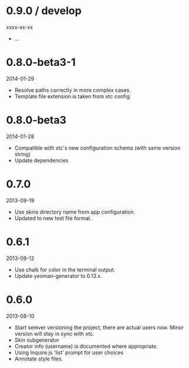 
# 0.9.0 / develop

xxxx-xx-xx

- ...

# 0.8.0-beta3-1

2014-01-29

- Resolve paths correctly in more complex cases.
- Template file extension is taken from xtc config.

# 0.8.0-beta3

2014-01-28

- Compatible with xtc's new configuration schema (with same version string)
- Update dependencies


# 0.7.0

2013-09-19

- Use skins directory name from app configuration.
- Updated to new test file format.


# 0.6.1

2013-09-12

- Use chalk for color in the terminal output.
- Update yeoman-generator to 0.13.x.


# 0.6.0

2013-08-10

- Start semver versioning the project, there are actual users now. Minor version will stay in sync with xtc.
- Skin subgenerator
- Creator info (username) is documented where appropriate.
- Using Inquire.js 'list' prompt for user choices
- Annotate style files.